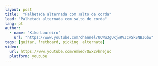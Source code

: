 ```yaml
---
layout: post
title:  "Palhetada alternada com salto de corda"
lead: "Palhetada alternada com salto de corda"
lang: pt
author:
  - name: "Kiko Loureiro"
    url: "https://www.youtube.com/channel/UCWu3gUxjwRVJCvSkSNBJGbw"
tags: [guitar, fretboard, picking, alternate]
video:
  url: https://www.youtube.com/embed/Qwx2vhnejuc
  platform: youtube
---
```

